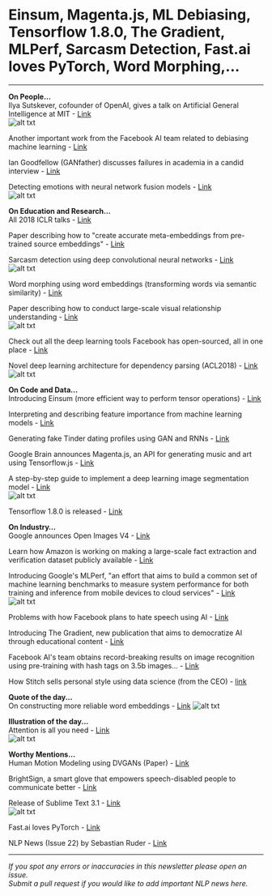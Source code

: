 # Einsum, Magenta.js, ML Debiasing, Tensorflow 1.8.0, The Gradient, MLPerf, Sarcasm Detection, Fast.ai loves PyTorch, Word Morphing,...
--------
**On People…**  
Ilya Sutskever, cofounder of OpenAI, gives a talk on Artificial General Intelligence at MIT - [Link](https://www.youtube.com/watch?v=9EN_HoEk3KY&t=1833s)  
![alt txt](https://github.com/omarsar/nlp_newsletter/blob/master/images/issue13/ilya.png)

Another important work from the Facebook AI team related to debiasing machine learning - [Link](https://www.fastcompany.com/40567330/when-it-comes-to-ai-facebook-says-all-that-power-comes-with-great-responsibility)

Ian Goodfellow (GANfather) discusses failures in academia in a candid interview - [Link](https://web.archive.org/web/20180505190115/http://www.veronikach.com/how-i-fail/how-i-fail-ian-goodfellow-phd14-computer-science/)

Detecting emotions with neural network fusion models - [Link](https://medium.com/dair-ai/detecting-emotions-with-cnn-fusion-models-b066944969c8)  
![alt txt](https://github.com/omarsar/nlp_newsletter/blob/master/images/issue13/emotion.png)

**On Education and Research…**  
All 2018 ICLR talks - [Link](https://www.facebook.com/iclr.cc/)

Paper describing how to "create accurate meta-embeddings from pre-trained source embeddings" - [Link](https://arxiv.org/abs/1804.05262)

Sarcasm detection using deep convolutional neural networks - [Link](https://medium.com/dair-ai/detecting-sarcasm-with-deep-convolutional-neural-networks-4a0657f79e80)  
![alt txt](https://github.com/omarsar/nlp_newsletter/blob/master/images/issue13/sarcasm.png)

Word morphing using word embeddings (transforming words via semantic similarity) - [Link](http://anotherdatum.com/word-morph.html)

Paper describing how to conduct large-scale visual relationship understanding - [Link](https://arxiv.org/abs/1804.10660)  
![alt txt](https://github.com/omarsar/nlp_newsletter/blob/master/images/issue13/image.png)

Check out all the deep learning tools Facebook has open-sourced, all in one place - [Link](https://facebook.ai/developers/tools#frameworks)

Novel deep learning architecture for dependency parsing (ACL2018) - [Link](https://arxiv.org/abs/1805.01087)  
![alt txt](https://github.com/omarsar/nlp_newsletter/blob/master/images/issue13/stackpointer.png)

**On Code and Data...**  
Introducing Einsum (more efficient way to perform tensor operations) - [Link](https://rockt.github.io/2018/04/30/einsum)

Interpreting and describing feature importance from machine learning models - [Link](https://mlr-org.github.io/interpretable-machine-learning-iml-and-mlr/)

Generating fake Tinder dating profiles using GAN and RNNs - [Link](https://medium.com/@LeonFedden/learning-london-dating-profiles-8f13403af1d9)

Google Brain announces Magenta.js, an API for generating music and art using Tensorflow.js - [Link](https://magenta.tensorflow.org/js)

A step-by-step guide to implement a deep learning image segmentation model - [Link](https://medium.com/nanonets/how-to-do-image-segmentation-using-deep-learning-c673cc5862ef)  
![alt txt](https://github.com/omarsar/nlp_newsletter/blob/master/images/issue13/segmentation.jpeg)

Tensorflow 1.8.0 is released - [Link](https://github.com/tensorflow/tensorflow/releases/tag/v1.8.0)

**On Industry…**  
Google announces Open Images V4 - [Link](https://research.googleblog.com/2018/04/announcing-open-images-v4-and-eccv-2018.html)

Learn how Amazon is working on making a large-scale fact extraction and verification dataset publicly available  - [Link](https://developer.amazon.com/blogs/alexa/post/786939bb-3fe9-4e64-8c2a-d9794315f5c2/amazon-and-university-of-sheffield-researchers-make-large-scale-fact-extraction-and-verification-dataset-publicly-available)

Introducing Google's MLPerf, "an effort that aims to build a common set of machine learning benchmarks to measure system performance for both training and inference from mobile devices to cloud services" - [Link](https://mlperf.org/)  
![alt txt](https://github.com/omarsar/nlp_newsletter/blob/master/images/issue13/mlperf.png)

Problems with how Facebook plans to hate speech using AI - [Link](https://www.technologyreview.com/s/610860/three-problems-with-facebooks-plan-to-kill-hate-speech-using-ai/)

Introducing The Gradient, new publication that aims to democratize AI through educational content - [Link](https://thegradient.pub/editorsnote/)

Facebook AI's team obtains record-breaking results on image recognition using pre-training with hash tags on 3.5b images... - [Link](https://www.facebook.com/yann.lecun/posts/10155261189212143)

How Stitch sells personal style using data science (from the CEO) - [link](https://hbr.org/2018/05/stitch-fixs-ceo-on-selling-personal-style-to-the-mass-market)

**Quote of the day...**  
On constructing more reliable word embeddings - [Link](https://mobile.twitter.com/deliprao/status/992446421004529665)
![alt txt](https://github.com/omarsar/nlp_newsletter/blob/master/images/issue13/quote.png)


**Illustration of the day...**  
Attention is all you need - [Link](http://nlp.seas.harvard.edu/2018/04/03/attention.html)  
![alt txt](https://github.com/omarsar/nlp_newsletter/blob/master/images/issue13/illustration.png)


**Worthy Mentions…**  
Human Motion Modeling using DVGANs (Paper) - [Link](https://arxiv.org/abs/1804.10652)

BrightSign, a smart glove that empowers speech-disabled people to communicate better - [Link](https://www.forbes.com/sites/kittyknowles/2018/04/30/brightsign-incredible-sign-to-speech-smart-glove-startup-is-raising-1-million/#12c291aa73be)

Release of Sublime Text 3.1 - [Link](https://www.sublimetext.com/blog/articles/sublime-text-3-point-1)  
![alt txt](https://github.com/omarsar/nlp_newsletter/blob/master/images/issue13/sublime.png)

Fast.ai loves PyTorch - [Link](http://www.fast.ai/2018/04/30/dawnbench-fastai/)

NLP News (Issue 22) by Sebastian Ruder - [Link](http://newsletter.ruder.io/issues/intrinsic-dimension-video-ilya-sutskever-meta-learning-iclr-2018-presentations-pointer-sentinel-mixture-models-pytorch-einsum-tutorials-accessible-open-source-ai-lessons-of-2-years-of-ai-research-109133) 

----------
*If you spot any errors or inaccuracies in this newsletter please open an issue.*  
*Submit a pull request if you would like to add important NLP news here.*